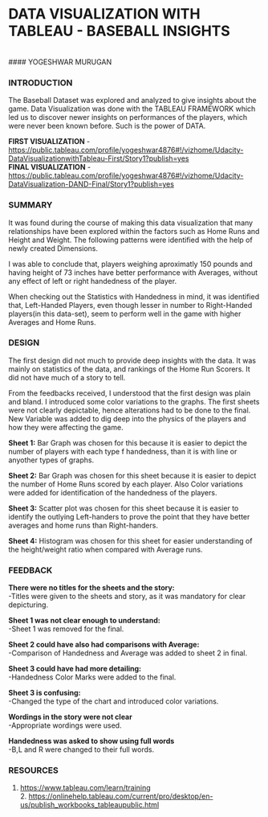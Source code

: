 
# DATA VISUALIZATION WITH TABLEAU - BASEBALL INSIGHTS
<br>
#### YOGESHWAR MURUGAN

### INTRODUCTION

The Baseball Dataset was explored and analyzed to give insights about the game. Data Visualization was done with the TABLEAU FRAMEWORK which led us to discover newer insights on performances of the players, which were never been known before. Such is the power of DATA.

**FIRST VISUALIZATION** - https://public.tableau.com/profile/yogeshwar4876#!/vizhome/Udacity-DataVisualizationwithTableau-First/Story1?publish=yes <br> **FINAL VISUALIZATION** - https://public.tableau.com/profile/yogeshwar4876#!/vizhome/Udacity-DataVisualization-DAND-Final/Story1?publish=yes

### SUMMARY

It was found during the course of making this data visualization that many relationships have been explored within the factors such as Home Runs and Height and Weight. The following patterns were identified with the help of newly created Dimensions.

I was able to conclude that, players weighing aproximatly 150 pounds and having height of 73 inches have better performance with Averages, without any effect of left or right handedness of the player.

When checking out the Statistics with Handedness in mind, it was identified that, Left-Handed Players, even though lesser in number to Right-Handed players(in this data-set), seem to perform well in the game with higher Averages and Home Runs.

### DESIGN

The first design did not much to provide deep insights with the data. It was mainly on statistics of the data, and rankings of the Home Run Scorers. It did not have much of a story to tell.

From the feedbacks received, I understood that the first design was plain and bland. I introduced some color variations to the graphs. The first sheets were not clearly depictable, hence alterations had to be done to the final. New Variable was added to dig deep into the physics of the players and how they were affecting the game.

**Sheet 1:** Bar Graph was chosen for this because it is easier to depict the number of players with each type f handedness, than it is with line or anyother types of graphs.

**Sheet 2:** Bar Graph was chosen for this sheet because it is easier to depict the number of Home Runs scored by each player. Also Color variations were added for identification of the handedness of the players.

**Sheet 3:** Scatter plot was chosen for this sheet because it is easier to identify the outlying Left-handers to prove the point that they have better averages and home runs than Right-handers.

**Sheet 4:** Histogram was chosen for this sheet for easier understanding of the height/weight ratio when compared with Average runs.

### FEEDBACK

**There were no titles for the sheets and the story:** <br>-Titles were given to the sheets and story, as it was mandatory for clear depicturing.

**Sheet 1 was not clear enough to understand:**<br>-Sheet 1 was removed for the final.

**Sheet 2 could have also had comparisons with Average:**<br>-Comparison of Handedness and Average was added to sheet 2 in final.

**Sheet 3 could have had more detailing:**<br>-Handedness Color Marks were added to the final.

**Sheet 3 is confusing:**<br>-Changed the type of the chart and introduced color variations.

**Wordings in the story were not clear**<br>-Appropriate wordings were used.

**Handedness was asked to show using full words**<br>-B,L and R were changed to their full words.

### RESOURCES

  1. https://www.tableau.com/learn/training<br>2. https://onlinehelp.tableau.com/current/pro/desktop/en-us/publish_workbooks_tableaupublic.html
